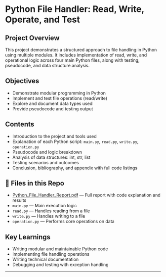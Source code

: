 # Python File Handler: Read, Write, Operate, and Test

##  Project Overview
This project demonstrates a structured approach to file handling in Python using multiple modules. It includes implementation of read, write, and operational logic across four main Python files, along with testing, pseudocode, and data structure analysis.

## Objectives
- Demonstrate modular programming in Python
- Implement and test file operations (read/write)
- Explore and document data types used
- Provide pseudocode and testing output

## Contents
- Introduction to the project and tools used  
- Explanation of each Python script: `main.py`, `read.py`, `write.py`, `operation.py`  
- Pseudocode and logic breakdown  
- Analysis of data structures: int, str, list  
- Testing scenarios and outcomes  
- Conclusion, bibliography, and appendix with full code listings

## 📄 Files in this Repo
- [Python_File_Handler_Report.pdf](https://github.com/YourUsername/YourRepoName/blob/main/Python_File_Handler_Report.pdf) — Full report with code explanation and results  
- `main.py` — Main execution logic  
- `read.py` — Handles reading from a file  
- `write.py` — Handles writing to a file  
- `operation.py` — Performs core operations on data  

## Key Learnings
- Writing modular and maintainable Python code  
- Implementing file handling operations  
- Writing technical documentation  
- Debugging and testing with exception handling

---


